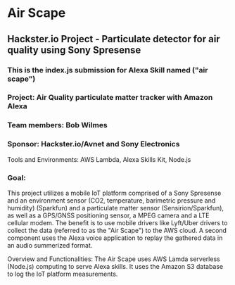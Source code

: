 # Air Scape  

## Hackster.io Project - Particulate detector for air quality using Sony Spresense  

### This is the index.js submission for Alexa Skill named ("air scape")

### Project: Air Quality particulate matter tracker with Amazon Alexa   

### Team members: Bob Wilmes   

### Sponsor: Hackster.io/Avnet and Sony Electronics  

Tools and Environments: AWS Lambda, Alexa Skills Kit, Node.js

### Goal:  
This project utilizes a mobile IoT platform comprised of a Sony Spresense and an environment sensor (CO2, temperature, barimetric pressure and humidity) (Sparkfun) 
and a particulate matter sensor (Sensirion/Sparkfun), as well as a GPS/GNSS positioning sensor, a MPEG camera and a LTE cellular modem. The benefit is to use
mobile drivers like Lyft/Uber drivers to collect the data (referred to as the "Air Scape") to the AWS cloud. A second component uses the Alexa voice application
to replay the gathered data in an audio summerized format.


Overview and Functionalities:
The Air Scape uses AWS Lamda serverless (Node.js) computing to serve Alexa skills. It uses the Amazon S3 database to log the IoT platform measurements.
  
